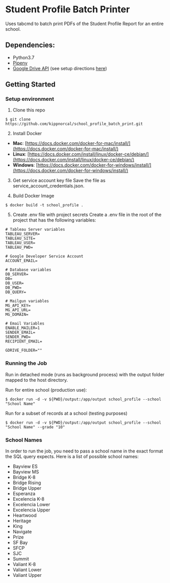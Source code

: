 # Student Profile Batch Printer

Uses tabcmd to batch print PDFs of the Student Profile Report for an entire school.

## Dependencies:

* Python3.7
* [Pipenv](https://pipenv.readthedocs.io/en/latest/)
* [Google Drive API](https://console.developers.google.com/iam-admin/projects) (see setup directions [here](https://pythonhosted.org/PyDrive/quickstart.html))

## Getting Started

### Setup environment

1. Clone this repo

```
$ git clone https://github.com/kippnorcal/school_profile_batch_print.git
```

2. Install Docker

* **Mac**: [https://docs.docker.com/docker-for-mac/install/](https://docs.docker.com/docker-for-mac/install/)
* **Linux**: [https://docs.docker.com/install/linux/docker-ce/debian/](https://docs.docker.com/install/linux/docker-ce/debian/)
* **Windows**: [https://docs.docker.com/docker-for-windows/install/](https://docs.docker.com/docker-for-windows/install/)

3. Get service account key file
Save the file as service_account_credentials.json.

4. Build Docker Image

```
$ docker build -t school_profile .
```

5. Create .env file with project secrets
Create a .env file in the root of the project that has the following variables:

```
# Tableau Server variables
TABLEAU_SERVER=
TABLEAU_SITE=
TABLEAU_USER=
TABLEAU_PWD=

# Google Developer Service Account
ACCOUNT_EMAIL=

# Database variables
DB_SERVER=
DB=
DB_USER=
DB_PWD=
DB_QUERY=

# Mailgun variables
MG_API_KEY=
MG_API_URL=
MG_DOMAIN=

# Email Variables
ENABLE_MAILER=1                                                                   
SENDER_EMAIL=
SENDER_PWD= 
RECIPIENT_EMAIL=

GDRIVE_FOLDER=""
```

### Running the Job

Run in detached mode (runs as background process) with the output folder mapped to the host directory.

Run for entire school (production use):

```
$ docker run -d -v ${PWD}/output:/app/output school_profile --school "School Name"
```

Run for a subset of records at a school (testing purposes)

```
$ docker run -d -v ${PWD}/output:/app/output school_profile --school "School Name" --grade "10"
```

### School Names
In order to run the job, you need to pass a school name in the exact format the SQL query expects. Here is a list of possible school names:

* Bayview ES
* Bayview MS
* Bridge K-8
* Bridge Rising
* Bridge Upper
* Esperanza
* Excelencia K-8
* Excelencia Lower
* Excelencia Upper
* Heartwood
* Heritage
* King
* Navigate
* Prize
* SF Bay
* SFCP
* SJC
* Summit
* Valiant K-8
* Valiant Lower
* Valiant Upper

